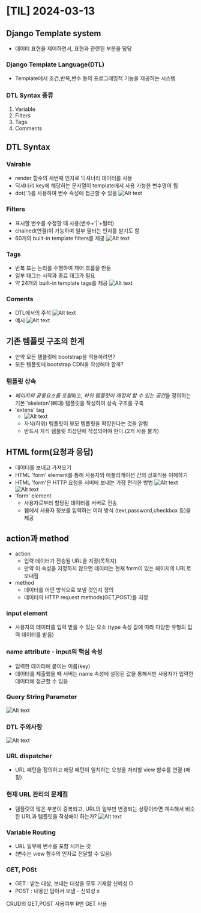 # [TIL] 2024-03-13

## Django Template system
- 데이터 표현을 제어하면서, 표현과 관련된 부분을 담당

### Django Template Language(DTL)
- Template에서 조건,반복,변수 등의 프로그래밍적 기능을 제공하는 시스템

### DTL Syntax 종류
1. Variable
2. Filters
3. Tags
4. Comments

## DTL Syntax
### Vairable
- render 함수의 세번째 인자로 딕셔너리 데이터를 사용
- 딕셔너리 key에 해당하는 문자열이 template에서 사용 가능한 변수명이 됨
- dot('.')를 사용하여 변수 속성에 접근할 수 있음
![Alt text](image.png)
### Filters
- 표시할 변수를 수정할 때 사용(변수+'|'+필터)
- chained(연결)이 가능하며 일부 필터는 인자를 받기도 함
- 60개의 built-in template filters를 제공
![Alt text](image-1.png)
### Tags
- 반복 또는 논리를 수행하여 제어 흐름을 만듦
- 일부 태그는 시작과 종료 태그가 필요
- 약 24개의 built-in template tags를 제공
![Alt text](image-2.png)
### Coments
- DTL에서의 주석
![Alt text](image-3.png)
- 예시
![Alt text](image-4.png)

## 기존 템플릿 구조의 한계
- 만약 모든 템플릿에 bootstrap을 적용하려면?
- 모든 템플릿에 bootstrap CDN을 작성해야 할까?
### 템플릿 상속
- *페이지의 공통요소를 포함*하고, *하위 템플릿이 재정의 할 수 있는 공간*을 정의하는 기본 'skeleton'(뼈대) 템플릿을 작성하여 상속 구조를 구축
- 'extens' tag
    - ![Alt text](image-5.png)
    - 자식(하위) 템플릿이 부모 템플릿을 확장한다는 것을 알림
    - 반드시 자식 템플릿 최상단에 작성되어야 한다.(2개 사용 불가)

## HTML form(요청과 응답)
- 데이터를 보내고 가져오기
- HTML 'form' element를 통해 사용자와 애플리케이션 간의 상호작용 이해하기
- HTML 'form'은 HTTP 요청을 서버에 보내는 가장 편리한 방법
![Alt text](image-6.png)
![Alt text](image-7.png)
- 'form' element
    - 사용자로부터 할당된 데이터를 서버로 전송
    - 웹에서 사용자 정보를 입력하는 여러 방식
    (text,password,checkbox 등)을 제공
## action과 method
- action
    - 입력 데이터가 전송될 URL을 지정(목적지)
    - 만약 이 속성을 지정하지 않으면 데이터는 현재 form이 있는 페이지의 URL로 보내짐
- method
    - 데이터를 어떤 방식으로 보낼 것인지 정의
    - 데이터의 HTTP request methods(GET,POST)를 지정

### input element
- 사용자의 데이터를 입력 받을 수 있는 요소
(type 속성 값에 따라 다양한 유형의 입력 데이터를 받음)
### name attribute - input의 핵심 속성
- 입력한 데이터에 붙이는 이름(key)
- 데이터를 제출했을 때 서버는 name 속성에 설정된 값을 통해서만 사용자가 입력한 데이터에 접근할 수 있음

### Query String Parameter
![Alt text](image-8.png)

### DTL 주의사항
![Alt text](image-9.png)

### URL dispatcher
- URL 패턴을 정의하고 해당 패턴이 일치하는 요청을 처리할 view 함수를 연결 (매핑)
### 현재 URL 관리의 문제점
- 템플릿의 많은 부분이 중복되고, URL의 일부만 변경되는 상황이라면 계속해서 비슷한 URL과 템플릿을 작성해야 하는가?
![Alt text](image-10.png)
### Variable Routing
- URL 일부에 변수를 포함 시키는 것
- (변수는 view 함수의 인자로 전달할 수 있음)

### GET, POSt
- GET : 받는 대상, 보내는 대상을 모두 기재함 신뢰성 O
- POST : 내용만 담아서 보냄 - 신뢰성 x

CRUD의 GET,POST 사용여부
R만 GET 사용
